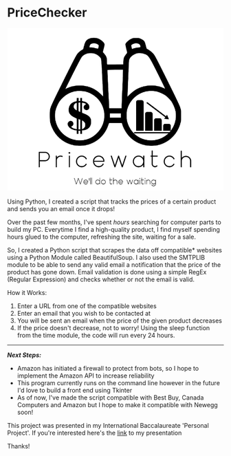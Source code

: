 # PriceChecker

![Pricewatch Logo](/logo.png)

Using Python, I created a script that tracks the prices of a certain product and sends you an email once it drops!

Over the past few months, I've spent *hours* searching for computer parts to build my PC. 
Everytime I find a high-quality product, I find myself spending hours glued to the computer, refreshing the site, waiting for a sale.

So, I created a Python script that scrapes the data off compatible* websites using a Python Module called BeautifulSoup.
I also used the SMTPLIB module to be able to send any valid email a notification that the price of the product has gone down. Email validation is done using a simple RegEx (Regular Expression) and checks whether or not the email is valid.

How it Works:
1. Enter a URL from one of the compatible websites
2. Enter an email that you wish to be contacted at 
3. You will be sent an email when the price of the given product decreases
4. If the price doesn't decrease, not to worry! Using the sleep function from the time module, the code will run every 24 hours.
___

***Next Steps:***
- Amazon has initiated a firewall to protect from bots, so I hope to implement the Amazon API to increase reliability
- This program currently runs on the command line however in the future I'd love to build a front end using Tkinter
- As of now, I've made the script compatible with Best Buy, Canada Computers and Amazon but I hope to make it compatible with Newegg soon!

This project was presented in my International Baccalaureate 'Personal Project'. If you're interested here's the [link](http://bit.ly/Pricewatch) to my presentation

Thanks!
